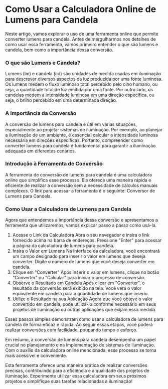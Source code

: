 Como Usar a Calculadora Online de Lumens para Candela
=====================================================

Neste artigo, vamos explorar o uso de uma ferramenta online que permite converter lumens para candela. Antes de mergulharmos nos detalhes de como usar essa ferramenta, vamos primeiro entender o que são lumens e candela, bem como a importância dessa conversão.

### O que são Lumens e Candela?

Lumens (lm) e candela (cd) são unidades de medida usadas em iluminação para descrever diversos aspectos da luz produzida por uma fonte luminosa. Os lumens medem o fluxo luminoso total percebido pelo olho humano, ou seja, a quantidade total de luz emitida por uma fonte. Por outro lado, os candelas medem a intensidade luminosa em uma direção específica, ou seja, o brilho percebido em uma determinada direção.

### A Importância da Conversão

A conversão de lumens para candela é útil em várias situações, especialmente ao projetar sistemas de iluminação. Por exemplo, ao planejar a iluminação de um ambiente, é essencial calcular a intensidade luminosa necessária em direções específicas. Portanto, compreender como converter lumens para candela é fundamental para garantir a iluminação adequada em diferentes cenários.

### Introdução à Ferramenta de Conversão

A ferramenta de conversão de lumens para candela é uma calculadora online que simplifica esse processo. Ela oferece uma maneira rápida e eficiente de realizar a conversão sem a necessidade de cálculos manuais complexos. O link para acessar a ferramenta é o seguinte: Conversor de Lumens para Candela.

### Como Usar a Calculadora de Lumens para Candela

Agora que entendemos a importância dessa conversão e apresentamos a ferramenta que utilizaremos, vamos explicar passo a passo como usá-la.

1. Acesse o Link da Calculadora Abra o seu navegador e insira o link fornecido acima na barra de endereços. Pressione "Enter" para acessar a página da calculadora de lumens para candela.
2. Insira o Valor em Lumens Na interface da calculadora, você encontrará um campo designado para inserir o valor em lumens que deseja converter. Digite o número de lumens que você deseja converter em candela.
3. Clique em "Converter" Após inserir o valor em lumens, clique no botão "Converter" ou "Calcular" para iniciar o processo de conversão.
4. Observe o Resultado em Candela Após clicar em "Converter", o resultado da conversão será exibido na tela. Você verá o valor equivalente em candela para a quantidade de lumens que inseriu.
5. Utilize o Resultado na sua Aplicação Agora que você obteve o valor convertido em candela, pode utilizá-lo conforme necessário em seus projetos de iluminação ou outras aplicações que exijam essa medida.

Esses passos simples demonstram como usar a calculadora de lumens para candela de forma eficaz e rápida. Ao seguir essas etapas, você poderá realizar conversões com facilidade, poupando tempo e esforço.

Em resumo, a conversão de lumens para candela desempenha um papel crucial no planejamento e na implementação de sistemas de iluminação. Com o auxílio da calculadora online mencionada, esse processo se torna mais acessível e conveniente.

Esta ferramenta oferece uma maneira prática de realizar conversões precisas, contribuindo para a eficiência e a qualidade dos projetos de iluminação. Experimente utilizar essa calculadora em seus próximos projetos e simplifique suas tarefas relacionadas à iluminação!